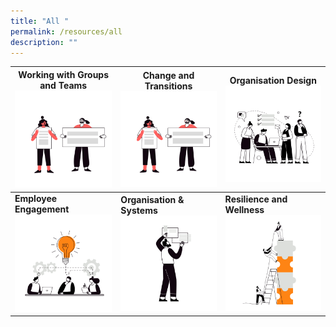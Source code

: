 ```yaml
---
title: "All "
permalink: /resources/all
description: ""
---
```

|**Working with Groups and Teams** ![Alt text for image on Isomer site](/images/change%20and%20transition.png) |**Change and Transitions** ![Alt text for image on Isomer site](/images/change%20and%20transition.png)| **Organisation Design** ![Alt text for image on Isomer site](/images/Group-dynamics.png) |
| -------- | -------- | -------- |
| **Employee Engagement**  ![Alt text for image on Isomer site](/images/business.png)   | **Organisation & Systems** ![Alt text for image on Isomer site](/images/Ethnics.png)    | **Resilience and Wellness** ![Alt text for image on Isomer site](/images/Systems.png) |